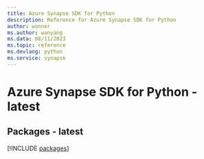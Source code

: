 ```yaml
---
title: Azure Synapse SDK for Python
description: Reference for Azure Synapse SDK for Python
author: wonner
ms.author: wanyang
ms.data: 08/11/2023
ms.topic: reference
ms.devlang: python
ms.service: synapse
---
```

# Azure Synapse SDK for Python - latest
## Packages - latest
[!INCLUDE [packages](synapse-index.md)]